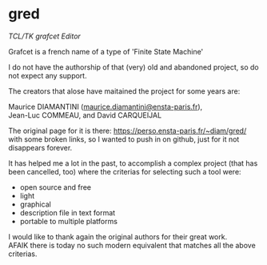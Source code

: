 # gred

*TCL/TK grafcet Editor*

Grafcet is a french name of a type of 'Finite State Machine'

I do not have the authorship of that (very) old and abandoned project,
so do not expect any support.

The creators that alose have maitained the project for some years are:

Maurice DIAMANTINI (maurice.diamantini@ensta-paris.fr),  
Jean-Luc COMMEAU, and David CARQUEIJAL

The original page for it is there: https://perso.ensta-paris.fr/~diam/gred/ with
some broken links, so I wanted to push in on github, just for it not disappears forever.

It has helped me a lot in the past, to accomplish a complex project (that has been
cancelled, too) where the criterias for selecting such a tool were:

* open source and free
* light
* graphical
* description file in text format
* portable to multiple platforms

I would like to thank again the original authors for their great work.  
AFAIK there is today no such modern equivalent that matches all the above criterias.
